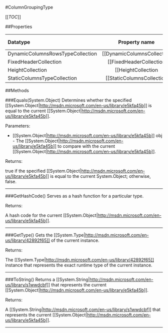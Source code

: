 #ColumnGroupingType

[[_TOC_]]

##Properties

|Datatype|Property name|Property description|Default Value|
|:-------|:----------:|:-----------------:|:-----------:|
|DynamicColumnsRowsTypeCollection|[[DynamicColumnsCollection|/API/Rdl/CodeSamples/Rdl_ColumnGroupingType_DynamicColumnsCollection]]||null|
|FixedHeaderCollection|[[FixedHeaderCollection|/API/Rdl/CodeSamples/Rdl_ColumnGroupingType_FixedHeaderCollection]]||null|
|HeightCollection|[[HeightCollection|/API/Rdl/CodeSamples/Rdl_ColumnGroupingType_HeightCollection]]||null|
|StaticColumnsTypeCollection|[[StaticColumnsCollection|/API/Rdl/CodeSamples/Rdl_ColumnGroupingType_StaticColumnsCollection]]||null|


##Methods

###Equals(System.Object)
Determines whether the specified [[System.Object|http://msdn.microsoft.com/en-us/library/e5kfa45b]] is equal to the current [[System.Object|http://msdn.microsoft.com/en-us/library/e5kfa45b]].

Parameters: 

* [[System.Object|http://msdn.microsoft.com/en-us/library/e5kfa45b]] obj  - The [[System.Object|http://msdn.microsoft.com/en-us/library/e5kfa45b]] to compare with the current [[System.Object|http://msdn.microsoft.com/en-us/library/e5kfa45b]].





Returns:

true if the specified [[System.Object|http://msdn.microsoft.com/en-us/library/e5kfa45b]] is equal to the current System.Object; otherwise, false.


---


###GetHashCode()
 Serves as a hash function for a particular type.  





Returns:

A hash code for the current [[System.Object|http://msdn.microsoft.com/en-us/library/e5kfa45b]].


---


###GetType()
Gets the [[System.Type|http://msdn.microsoft.com/en-us/library/42892f65]] of the current instance.





Returns:

The [[System.Type|http://msdn.microsoft.com/en-us/library/42892f65]] instance that represents the exact runtime type of the current instance.


---


###ToString()
Returns a [[System.String|http://msdn.microsoft.com/en-us/library/s1wwdcbf]] that represents the current [[System.Object|http://msdn.microsoft.com/en-us/library/e5kfa45b]].





Returns:

A [[System.String|http://msdn.microsoft.com/en-us/library/s1wwdcbf]] that represents the current [[System.Object|http://msdn.microsoft.com/en-us/library/e5kfa45b]].


---


